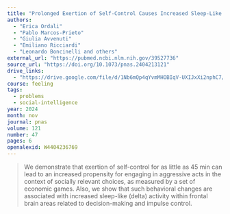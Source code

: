 ```yaml
---
title: "Prolonged Exertion of Self-Control Causes Increased Sleep-Like Frontal Brain Activity and Changes in Aggressivity and Punishment"
authors:
  - "Erica Ordali"
  - "Pablo Marcos-Prieto"
  - "Giulia Avvenuti"
  - "Emiliano Ricciardi"
  - "Leonardo Boncinelli and others"
external_url: "https://pubmed.ncbi.nlm.nih.gov/39527736"
source_url: "https://doi.org/10.1073/pnas.2404213121"
drive_links:
  - "https://drive.google.com/file/d/1Nb6mQp4qYvmMHOBIqV-UXIJxXi2nphC7/view?usp=drivesdk"
course: feeling
tags:
  - problems
  - social-intelligence
year: 2024
month: nov
journal: pnas
volume: 121
number: 47
pages: 6
openalexid: W4404236769
---
```


> We demonstrate that exertion of self-control for as little as 45 min can lead to an increased propensity for engaging in aggressive acts in the context of socially relevant choices, as measured by a set of economic games.
> Also, we show that such behavioral changes are associated with increased sleep-like (delta) activity within frontal brain areas related to decision-making and impulse control.

